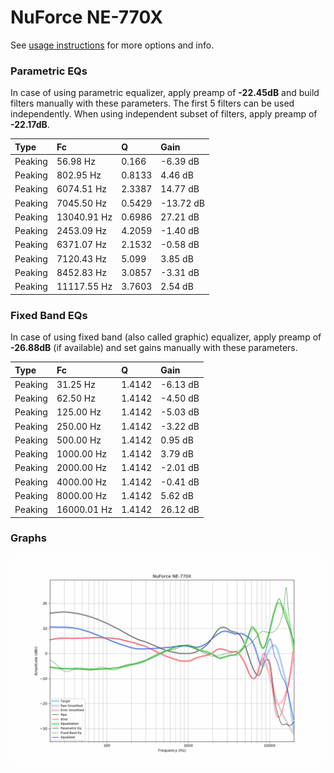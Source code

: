 # NuForce NE-770X
See [usage instructions](https://github.com/jaakkopasanen/AutoEq#usage) for more options and info.

### Parametric EQs
In case of using parametric equalizer, apply preamp of **-22.45dB** and build filters manually
with these parameters. The first 5 filters can be used independently.
When using independent subset of filters, apply preamp of **-22.17dB**.

| Type    | Fc          |      Q | Gain      |
|:--------|:------------|:-------|:----------|
| Peaking | 56.98 Hz    | 0.166  | -6.39 dB  |
| Peaking | 802.95 Hz   | 0.8133 | 4.46 dB   |
| Peaking | 6074.51 Hz  | 2.3387 | 14.77 dB  |
| Peaking | 7045.50 Hz  | 0.5429 | -13.72 dB |
| Peaking | 13040.91 Hz | 0.6986 | 27.21 dB  |
| Peaking | 2453.09 Hz  | 4.2059 | -1.40 dB  |
| Peaking | 6371.07 Hz  | 2.1532 | -0.58 dB  |
| Peaking | 7120.43 Hz  | 5.099  | 3.85 dB   |
| Peaking | 8452.83 Hz  | 3.0857 | -3.31 dB  |
| Peaking | 11117.55 Hz | 3.7603 | 2.54 dB   |

### Fixed Band EQs
In case of using fixed band (also called graphic) equalizer, apply preamp of **-26.88dB**
(if available) and set gains manually with these parameters.

| Type    | Fc          |      Q | Gain     |
|:--------|:------------|:-------|:---------|
| Peaking | 31.25 Hz    | 1.4142 | -6.13 dB |
| Peaking | 62.50 Hz    | 1.4142 | -4.50 dB |
| Peaking | 125.00 Hz   | 1.4142 | -5.03 dB |
| Peaking | 250.00 Hz   | 1.4142 | -3.22 dB |
| Peaking | 500.00 Hz   | 1.4142 | 0.95 dB  |
| Peaking | 1000.00 Hz  | 1.4142 | 3.79 dB  |
| Peaking | 2000.00 Hz  | 1.4142 | -2.01 dB |
| Peaking | 4000.00 Hz  | 1.4142 | -0.41 dB |
| Peaking | 8000.00 Hz  | 1.4142 | 5.62 dB  |
| Peaking | 16000.01 Hz | 1.4142 | 26.12 dB |

### Graphs
![](./NuForce%20NE-770X.png)